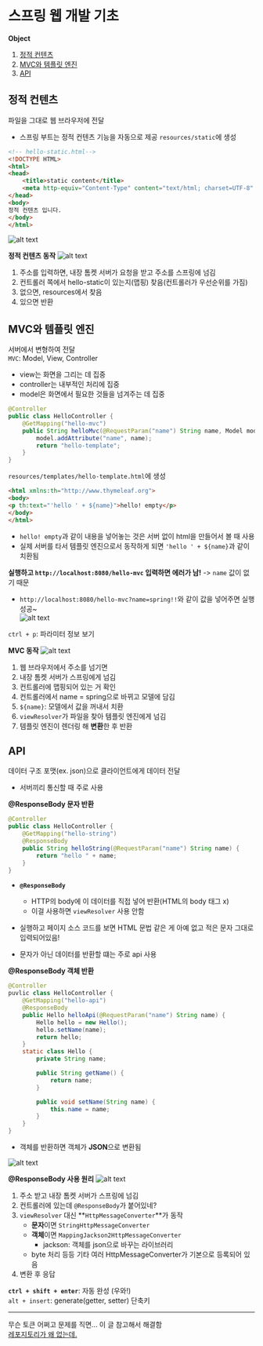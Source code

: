 # 스프링 웹 개발 기초

**Object**
1. [정적 컨텐츠](#정적-컨텐츠)
2. [MVC와 템플릿 엔진](#mvc와-템플릿-엔진)
3. [API](#api)

## 정적 컨텐츠
파일을 그대로 웹 브라우저에 전달
- 스프링 부트는 정적 컨텐츠 기능을 자동으로 제공
`resources/static`에 생성   
```html
<!-- hello-static.html-->
<!DOCTYPE HTML>
<html>
<head>
    <title>static content</title>
    <meta http-equiv="Content-Type" content="text/html; charset=UTF-8" />
</head>
<body>
정적 컨텐츠 입니다.
</body>
</html> 
```   
![alt text](img/web_1.png)

**정적 컨텐츠 동작**
![alt text](img/web_2.png)
1. 주소를 입력하면, 내장 톰켓 서버가 요청을 받고 주소를 스프링에 넘김
2. 컨트롤러 쪽에서 hello-static이 있는지(맵핑) 찾음(컨트롤러가 우선순위를 가짐)
3. 없으면, resources에서 찾음
4. 있으면 반환

## MVC와 템플릿 엔진
서버에서 변형하여 전달   
`MVC`: Model, View, Controller
- view는 화면을 그리는 데 집중
- controller는 내부적인 처리에 집중 
- model은 화면에서 필요한 것들을 넘겨주는 데 집중
```java
@Controller
public class HelloController {
    @GetMapping("hello-mvc")
    public String helloMvc(@RequestParam("name") String name, Model model) {
        model.addAttribute("name", name);
        return "hello-template";
    }
}
```
`resources/templates/hello-template.html`에 생성
```html
<html xmlns:th="http://www.thymeleaf.org">
<body>
<p th:text="'hello ' + ${name}">hello! empty</p>
</body>
</html>
```
- `hello! empty`과 같이 내용을 넣어놓는 것은 서버 없이 html을 만들어서 볼 때 사용
- 실제 서버를 타서 템플릿 엔진으로서 동작하게 되면 `'hello ' + ${name}`과 같이 치환됨

**실행하고 `http://localhost:8080/hello-mvc` 입력하면 에러가 남!** -> `name` 값이 없기 때문
- `http://localhost:8080/hello-mvc?name=spring!!`와 같이 값을 넣어주면 실행 성공~   
![alt text](img/web_3.png)

`ctrl + p`: 파라미터 정보 보기

**MVC 동작**
![alt text](img/web_4.png)
1. 웹 브라우저에서 주소를 넘기면
2. 내장 톰켓 서버가 스프링에게 넘김
3. 컨트롤러에 맵핑되어 있는 거 확인
4. 컨트롤러에서 name = spring으로 바뀌고 모델에 담김
5. `${name}`: 모델에서 값을 꺼내서 치환
6. `viewResolver`가 파일을 찾아 템플릿 엔진에게 넘김 
7. 템플릿 엔진이 렌더링 해 **변환**한 후 반환


## API
데이터 구조 포맷(ex. json)으로 클라이언트에게 데이터 전달
- 서버끼리 통신할 때 주로 사용

**@ResponseBody 문자 반환**
```java
@Controller
public class HelloController {
    @GetMapping("hello-string")
    @ResponseBody
    public String helloString(@RequestParam("name") String name) {
        return "hello " + name;
    }
}
```
- **`@ResponseBody`**
  - HTTP의 body에 이 데이터를 직접 넣어 반환(HTML의 body 태그 x)
  - 이걸 사용하면 `viewResolver` 사용 안함
- 실행하고 페이지 소스 코드를 보면 HTML 문법 같은 게 아예 없고 적은 문자 그대로 입력되어있음!

- 문자가 아닌 데이터를 반환할 떄는 주로 api 사용

**@ResponseBody 객체 반환**
```java
@Controller
puvlic class HelloController {
    @GetMapping("hello-api")
    @ResponseBody
    public Hello helloApi(@RequestParam("name") String name) {
        Hello hello = new Hello();
        hello.setName(name);
        return hello;
    }
    static class Hello {
        private String name;

        public String getName() {
            return name;
        }

        public void setName(String name) {
            this.name = name;
        }
    }
}
```
- 객체를 반환하면 객체가 **JSON**으로 변환됨

![alt text](img/web_5.png)
  
**@ResponseBody 사용 원리**
![alt text](img/web_6.png)   
1. 주소 받고 내장 톰켓 서버가 스프링에 넘김
2. 컨트롤러에 있는데 `@ResponseBody`가 붙어있네?
3. `viewResolver` 대신 **`HttpMessageConverter`**가 동작
   - **문자**이면 `StringHttpMessageConverter`
   - **객체**이면 `MappingJackson2HttpMessageConverter`
     - jackson: 객체를 json으로 바꾸는 라이브러리
   - byte 처리 등등 기타 여러 HttpMessageConverter가 기본으로 등록되어 있음
4. 변환 후 응답


**`ctrl + shift + enter`**: 자동 완성 (우와!)   
`alt + insert`: generate(getter, setter) 단축키

---
무슨 토큰 어쩌고 문제를 직면... 이 글 참고해서 해결함   
[레포지토리가 왜 없는데.](https://velog.io/@minsoo1430/Git-repository-Not-Found-%EC%97%90%EB%9F%AC-%ED%95%B4%EA%B2%B0-%EB%B0%A9%EB%B2%95)